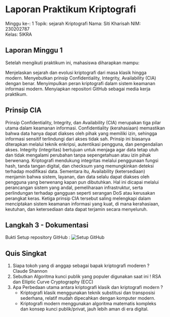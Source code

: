 # Laporan Praktikum Kriptografi
Minggu ke-: 1
Topik: sejarah Kriptografi
Nama: Siti Kharisah
NIM: 230202787  
Kelas: 5IKRA

## Laporan Minggu 1
Setelah mengikuti praktikum ini, mahasiswa diharapkan mampu:

Menjelaskan sejarah dan evolusi kriptografi dari masa klasik hingga modern.
Menyebutkan prinsip Confidentiality, Integrity, Availability (CIA) dengan benar.
Menyimpulkan peran kriptografi dalam sistem keamanan informasi modern.
Menyiapkan repositori GitHub sebagai media kerja praktikum.

## Prinsip CIA
Prinsip Confidentiality, Integrity, dan Availability (CIA) merupakan tiga pilar utama dalam keamanan informasi. Confidentiality (kerahasiaan) memastikan bahwa data hanya dapat diakses oleh pihak yang memiliki izin, sehingga informasi sensitif terlindungi dari akses tidak sah. Prinsip ini biasanya diterapkan melalui teknik enkripsi, autentikasi pengguna, dan pengendalian akses. Integrity (integritas) bertujuan untuk menjaga agar data tetap utuh dan tidak mengalami perubahan tanpa sepengetahuan atau izin pihak berwenang. Kriptografi mendukung integritas melalui penggunaan fungsi hash, tanda tangan digital, dan checksum yang memungkinkan deteksi terhadap modifikasi data. Sementara itu, Availability (ketersediaan) menjamin bahwa sistem, layanan, dan data selalu dapat diakses oleh pengguna yang berwenang kapan pun dibutuhkan. Hal ini dicapai melalui perancangan sistem yang andal, pemeliharaan infrastruktur, serta perlindungan terhadap gangguan seperti serangan DoS atau kerusakan perangkat keras. Ketiga prinsip CIA tersebut saling melengkapi dalam menciptakan sistem keamanan informasi yang kuat, di mana kerahasiaan, keutuhan, dan ketersediaan data dapat terjamin secara menyeluruh.

## Langkah 3 - Dokumentasi
Bukti Setup repository GitHub :
![Setup GitHub](screenshots/repo_setup.png)

## Quis Singkat
1. Siapa tokoh yang di anggap sebagai bapak kriptografi moderen ? Claude Shannon
2. Sebutkan Algoritma kunci publik yang populer digunakan saat ini ! RSA dan Elliptic Curve Cryptography (ECC)
3. Apa Perbedaan utama antara kriptografi klasik dan kriptografi modern ?
   - Kriptografi klasik menggunakan teknik substitusi dan transposisi sederhana, relatif mudah dipecahkan dengan komputer modern.
   - Kriptografi modern menggunakan algoritma matematis kompleks dan konsep kunci publik/privat, jauh lebih aman di era digital.
